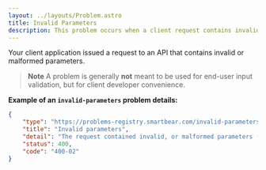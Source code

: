 ```yaml
---
layout: ../layouts/Problem.astro
title: Invalid Parameters
description: This problem occurs when a client request contains invalid or malformed parameters causing the server to reject the request.
---
```


Your client application issued a request to an API that contains invalid or malformed parameters.

> **Note** A problem is generally **not** meant to be used for end-user input validation, but for client developer convenience. 


**Example of an `invalid-parameters` problem details:**
```json
{
    "type": "https://problems-registry.smartbear.com/invalid-parameters",
    "title": "Invalid parameters",
    "detail": "The request contained invalid, or malformed parameters (path or header or query)",
    "status": 400,
    "code": "400-02"    
}
```
